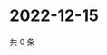# 2022-12-15

共 0 条

<!-- BEGIN WEIBO -->
<!-- 最后更新时间 Thu Dec 15 2022 21:22:26 GMT+0800 (China Standard Time) -->

<!-- END WEIBO -->
